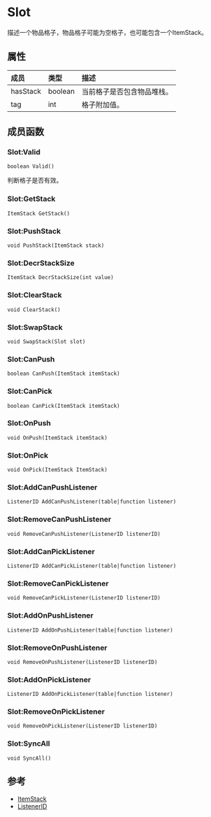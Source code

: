 # Slot
描述一个物品格子，物品格子可能为空格子，也可能包含一个ItemStack。
## 属性
| 成员 | 类型 | 描述 |
| :--- | :--- | :--- |
| hasStack | boolean | 当前格子是否包含物品堆栈。 |
| tag | int | 格子附加值。 |
## 成员函数

### Slot:Valid

```
boolean Valid()
```

判断格子是否有效。

### Slot:GetStack

```
ItemStack GetStack()
```



### Slot:PushStack

```
void PushStack(ItemStack stack)
```



### Slot:DecrStackSize

```
ItemStack DecrStackSize(int value)
```



### Slot:ClearStack

```
void ClearStack()
```



### Slot:SwapStack

```
void SwapStack(Slot slot)
```



### Slot:CanPush

```
boolean CanPush(ItemStack itemStack)
```



### Slot:CanPick

```
boolean CanPick(ItemStack itemStack)
```



### Slot:OnPush

```
void OnPush(ItemStack itemStack)
```



### Slot:OnPick

```
void OnPick(ItemStack ItemStack)
```



### Slot:AddCanPushListener

```
ListenerID AddCanPushListener(table|function listener)
```



### Slot:RemoveCanPushListener

```
void RemoveCanPushListener(ListenerID listenerID)
```



### Slot:AddCanPickListener

```
ListenerID AddCanPickListener(table|function listener)
```



### Slot:RemoveCanPickListener

```
void RemoveCanPickListener(ListenerID listenerID)
```



### Slot:AddOnPushListener

```
ListenerID AddOnPushListener(table|function listener)
```



### Slot:RemoveOnPushListener

```
void RemoveOnPushListener(ListenerID listenerID)
```



### Slot:AddOnPickListener

```
ListenerID AddOnPickListener(table|function listener)
```



### Slot:RemoveOnPickListener

```
void RemoveOnPickListener(ListenerID listenerID)
```



### Slot:SyncAll

```
void SyncAll()
```



## 参考

* [ItemStack](ItemStack.md)
* [ListenerID](ListenerID.md)
